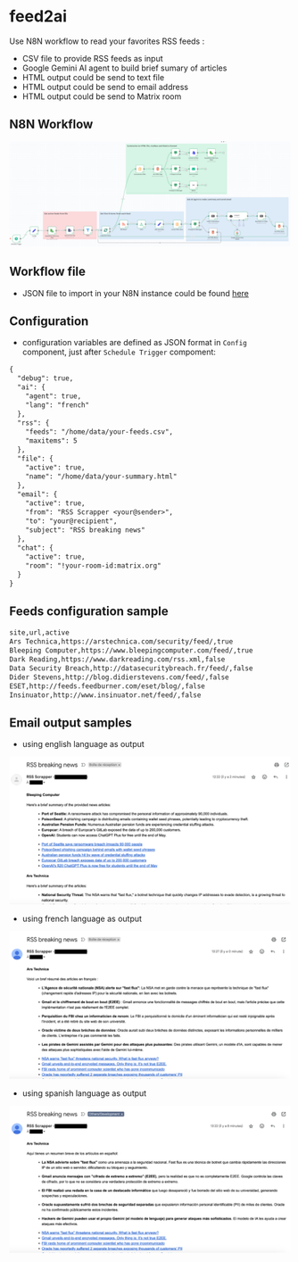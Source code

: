 # feed2ai
Use N8N workflow to read your favorites RSS feeds :
- CSV file to provide RSS feeds as input
- Google Gemini AI agent to build brief sumary of articles
- HTML output could be send to text file
- HTML output could be send to email address
- HTML output could be send to Matrix room

## N8N Workflow
<kbd>![image](https://github.com/vmapps/feed2ai/blob/main/screenshots/n8n-workflow.png)</kbd>

## Workflow file
- JSON file to import in your N8N instance could be found [here](https://github.com/vmapps/feed2ai/blob/main/feed2ai.json)

## Configuration
-  configuration variables are defined as JSON format in ``Config`` component, just after ``Schedule Trigger`` compoment:   
```
{
  "debug": true,
  "ai": {
    "agent": true,
    "lang": "french"
  },
  "rss": {
    "feeds": "/home/data/your-feeds.csv",
    "maxitems": 5
  },
  "file": {
    "active": true,
    "name": "/home/data/your-summary.html"
  },
  "email": {
    "active": true,
    "from": "RSS Scrapper <your@sender>",
    "to": "your@recipient",
    "subject": "RSS breaking news"
  },
  "chat": {
    "active": true,
    "room": "!your-room-id:matrix.org"
  }
}
```

## Feeds configuration sample
```
site,url,active
Ars Technica,https://arstechnica.com/security/feed/,true
Bleeping Computer,https://www.bleepingcomputer.com/feed/,true
Dark Reading,https://www.darkreading.com/rss.xml,false
Data Security Breach,http://datasecuritybreach.fr/feed/,false
Dider Stevens,http://blog.didierstevens.com/feed/,false
ESET,http://feeds.feedburner.com/eset/blog/,false
Insinuator,http://www.insinuator.net/feed/,false
```

## Email output samples
- using english language as output

<kbd>![image](https://github.com/vmapps/feed2ai/blob/main/screenshots/email-english.png)</kbd>

- using french language as output

<kbd>![image](https://github.com/vmapps/feed2ai/blob/main/screenshots/email-french.png)</kbd>

- using spanish language as  output

<kbd>![image](https://github.com/vmapps/feed2ai/blob/main/screenshots/email-spanish.png)</kbd>





